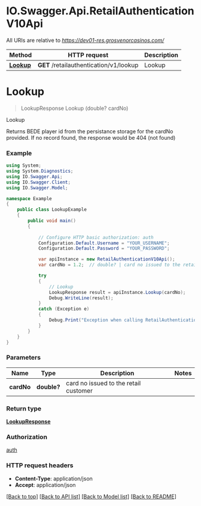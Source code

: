 # IO.Swagger.Api.RetailAuthenticationV10Api

All URIs are relative to *https://dev01-res.grosvenorcasinos.com/*

Method | HTTP request | Description
------------- | ------------- | -------------
[**Lookup**](RetailAuthenticationV10Api.md#lookup) | **GET** /retailauthentication/v1/lookup | Lookup


<a name="lookup"></a>
# **Lookup**
> LookupResponse Lookup (double? cardNo)

Lookup

Returns BEDE player id from the persistance storage for the cardNo provided. If no record found, the response would be 404 (not found)

### Example
```csharp
using System;
using System.Diagnostics;
using IO.Swagger.Api;
using IO.Swagger.Client;
using IO.Swagger.Model;

namespace Example
{
    public class LookupExample
    {
        public void main()
        {
            
            // Configure HTTP basic authorization: auth
            Configuration.Default.Username = "YOUR_USERNAME";
            Configuration.Default.Password = "YOUR_PASSWORD";

            var apiInstance = new RetailAuthenticationV10Api();
            var cardNo = 1.2;  // double? | card no issued to the retail customer

            try
            {
                // Lookup
                LookupResponse result = apiInstance.Lookup(cardNo);
                Debug.WriteLine(result);
            }
            catch (Exception e)
            {
                Debug.Print("Exception when calling RetailAuthenticationV10Api.Lookup: " + e.Message );
            }
        }
    }
}
```

### Parameters

Name | Type | Description  | Notes
------------- | ------------- | ------------- | -------------
 **cardNo** | **double?**| card no issued to the retail customer | 

### Return type

[**LookupResponse**](LookupResponse.md)

### Authorization

[auth](../README.md#auth)

### HTTP request headers

 - **Content-Type**: application/json
 - **Accept**: application/json

[[Back to top]](#) [[Back to API list]](../README.md#documentation-for-api-endpoints) [[Back to Model list]](../README.md#documentation-for-models) [[Back to README]](../README.md)

